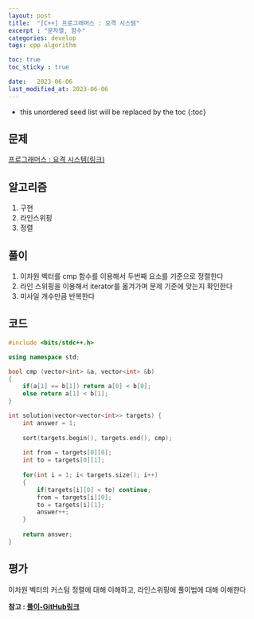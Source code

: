 ```yaml
---
layout: post
title:  "[C++] 프로그래머스 : 요격 시스템"
excerpt : "문자열, 함수"
categories: develop
tags: cpp algorithm

toc: true
toc_sticky : true

date:   2023-06-06
last_modified_at: 2023-06-06
---
```

<!-- > <span style="font-size: 80%">
인프런에 있는 큰돌님의 강의 10주완성 C++ 코딩테스트 | 알고리즘 코딩테스트를 듣고 정리한 필기입니다.</span> -->

<!--more-->

* this unordered seed list will be replaced by the toc
{:toc}

## 문제

[프로그래머스 : 요격 시스템(링크)](https://school.programmers.co.kr/learn/courses/30/lessons/181188)

## 알고리즘

  1. 구현
  2. 라인스위핑
  3. 정렬
  

## 풀이

  1. 이차원 벡터를 cmp 함수를 이용해서 두번째 요소를 기준으로 정렬한다
  2. 라인 스위핑을 이용해서 iterator를 옮겨가며 문제 기준에 맞는지 확인한다
  3. 미사일 개수만큼 반복한다

## 코드  

```cpp
#include <bits/stdc++.h>

using namespace std;

bool cmp (vector<int> &a, vector<int> &b)
{
    if(a[1] == b[1]) return a[0] < b[0];
    else return a[1] < b[1];
}

int solution(vector<vector<int>> targets) {
    int answer = 1;
   
    sort(targets.begin(), targets.end(), cmp);
    
    int from = targets[0][0];
    int to = targets[0][1];
    
    for(int i = 1; i< targets.size(); i++)
    {
        if(targets[i][0] < to) continue;
        from = targets[i][0];
        to = targets[i][1];
        answer++;
    }
    
    return answer;
}
```

## 평가  
이차원 벡터의 커스텀 정렬에 대해 이해하고, 라인스위핑에 풀이법에 대해 이해한다

__참고 : [풀이-GitHub링크](https://github.com/Jinlee0206/BOJ/blob/main/%ED%94%84%EB%A1%9C%EA%B7%B8%EB%9E%98%EB%A8%B8%EC%8A%A4/unrated/181188.%E2%80%85%EC%9A%94%EA%B2%A9%E2%80%85%EC%8B%9C%EC%8A%A4%ED%85%9C/%EC%9A%94%EA%B2%A9%E2%80%85%EC%8B%9C%EC%8A%A4%ED%85%9C.cpp)__